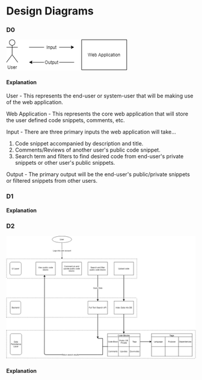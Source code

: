 # Design Diagrams

### D0
![D0](D0.png)

#### Explanation
User - This represents the end-user or system-user that will be making use of the web application.

Web Application - This represents the core web application that will store the user defined code snippets, comments, etc.

Input - There are three primary inputs the web application will take...
1. Code snippet accompanied by description and title.
2. Comments/Reviews of another user's public code snippet.
3. Search term and filters to find desired code from end-user's private snippets or other user's public snippets.

Output - The primary output will be the end-user's public/private snippets or filtered snippets from other users. 

### D1

#### Explanation

### D2
![D2](D2.png)

#### Explanation
